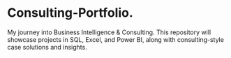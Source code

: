 # Consulting-Portfolio.
My journey into Business Intelligence &amp; Consulting. This repository will showcase projects in SQL, Excel, and Power BI, along with consulting-style case solutions and insights.
